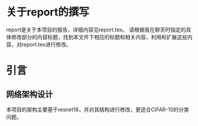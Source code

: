# 关于report的撰写
report是关于本项目的报告，详细内容见report.tex。
请根据我在聊天时指定的具体修改部分的内容标题，找到本文件下相应的标题和相关内容，利用和扩展这些内容，对report.tex进行修改。

# 引言

##  网络架构设计
本项目的架构主要基于resnet18，并对其结构进行修改，更适合CIFAR-10的分类问题。